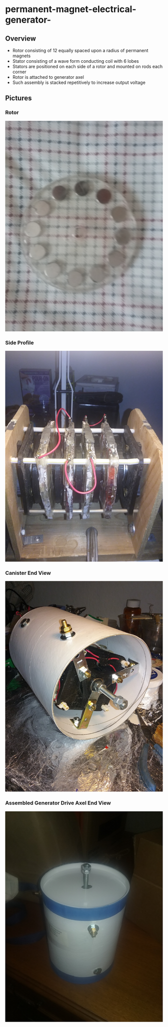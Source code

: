 # permanent-magnet-electrical-generator-
## Overview
 - Rotor consisting of 12 equally spaced upon a radius of permanent magnets
 - Stator consisting of a wave form conducting coil with 6 lobes
 - Stators are positioned on each side of a rotor and mounted on rods each corner
 - Rotor is attached to generator axel
 - Such assembly is stacked repetitively to increase output voltage

## Pictures
### Rotor
![Rotor](https://github.com/mbstout/permanent-magnet-electrical-generator-/blob/d1f4b646e7cb547a9ce6f32c6641f8322a3e9f5d/pictures/rotor.jpg)
### Side Profile
![Side Profile](https://github.com/mbstout/permanent-magnet-electrical-generator-/blob/main/pictures/side_profile.jpg)
### Canister End View
![Canister End View](https://github.com/mbstout/permanent-magnet-electrical-generator-/blob/d1f4b646e7cb547a9ce6f32c6641f8322a3e9f5d/pictures/canister_end_view.jpg)
### Assembled Generator Drive Axel End View
![Assembled Generator Drive Axel End View](https://github.com/mbstout/permanent-magnet-electrical-generator-/blob/d1f4b646e7cb547a9ce6f32c6641f8322a3e9f5d/pictures/assembled_generator_drive_axel_end_view.jpg)
